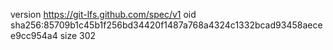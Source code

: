version https://git-lfs.github.com/spec/v1
oid sha256:85709b1c45b1f256bd34420f1487a768a4324c1332bcad93458aecee9cc954a4
size 302
